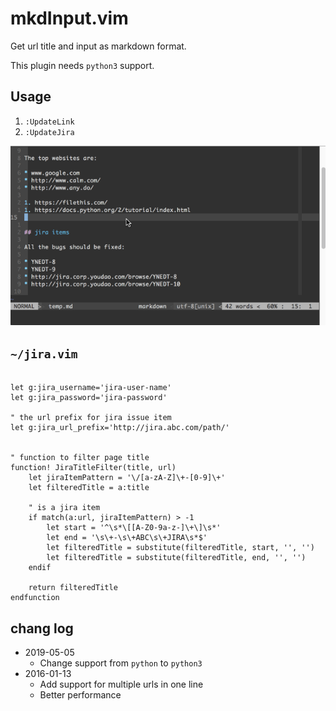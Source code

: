 # mkdInput.vim

Get url title and input as markdown format.

This plugin needs `python3` support.

## Usage

1. `:UpdateLink`
1. `:UpdateJira`

![example](./mkd-input-example.gif)

## `~/jira.vim`

```vimscript

let g:jira_username='jira-user-name'
let g:jira_password='jira-password'

" the url prefix for jira issue item
let g:jira_url_prefix='http://jira.abc.com/path/'


" function to filter page title
function! JiraTitleFilter(title, url)
    let jiraItemPattern = '\/[a-zA-Z]\+-[0-9]\+'
    let filteredTitle = a:title

    " is a jira item
    if match(a:url, jiraItemPattern) > -1
        let start = '^\s*\[[A-Z0-9a-z-]\+\]\s*'
        let end = '\s\+-\s\+ABC\s\+JIRA\s*$'
        let filteredTitle = substitute(filteredTitle, start, '', '')
        let filteredTitle = substitute(filteredTitle, end, '', '')
    endif

    return filteredTitle
endfunction

```

## chang log

-   2019-05-05
    -   Change support from `python` to `python3`
-   2016-01-13
    -   Add support for multiple urls in one line
    -   Better performance
